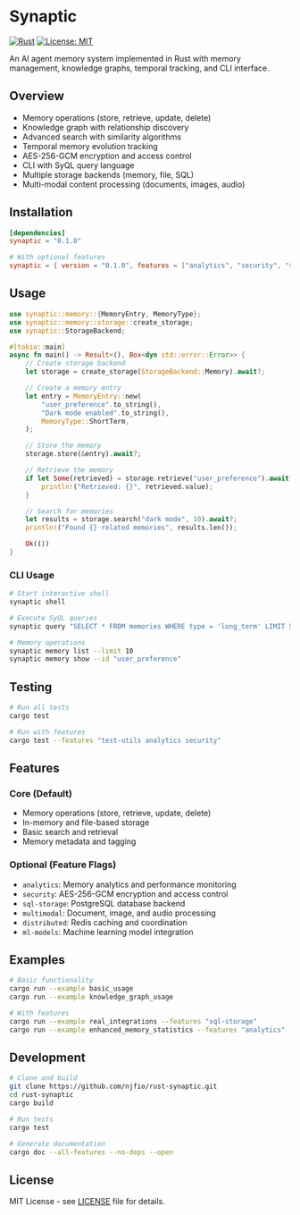 # Synaptic

[![Rust](https://img.shields.io/badge/rust-1.79+-orange.svg)](https://www.rust-lang.org)
[![License: MIT](https://img.shields.io/badge/License-MIT-yellow.svg)](https://opensource.org/licenses/MIT)

An AI agent memory system implemented in Rust with memory management, knowledge graphs, temporal tracking, and CLI interface.

## Overview

- Memory operations (store, retrieve, update, delete)
- Knowledge graph with relationship discovery
- Advanced search with similarity algorithms
- Temporal memory evolution tracking
- AES-256-GCM encryption and access control
- CLI with SyQL query language
- Multiple storage backends (memory, file, SQL)
- Multi-modal content processing (documents, images, audio)

## Installation

```toml
[dependencies]
synaptic = "0.1.0"

# With optional features
synaptic = { version = "0.1.0", features = ["analytics", "security", "sql-storage"] }
```

## Usage

```rust
use synaptic::memory::{MemoryEntry, MemoryType};
use synaptic::memory::storage::create_storage;
use synaptic::StorageBackend;

#[tokio::main]
async fn main() -> Result<(), Box<dyn std::error::Error>> {
    // Create storage backend
    let storage = create_storage(StorageBackend::Memory).await?;

    // Create a memory entry
    let entry = MemoryEntry::new(
        "user_preference".to_string(),
        "Dark mode enabled".to_string(),
        MemoryType::ShortTerm,
    );

    // Store the memory
    storage.store(&entry).await?;

    // Retrieve the memory
    if let Some(retrieved) = storage.retrieve("user_preference").await? {
        println!("Retrieved: {}", retrieved.value);
    }

    // Search for memories
    let results = storage.search("dark mode", 10).await?;
    println!("Found {} related memories", results.len());

    Ok(())
}
```

### CLI Usage

```bash
# Start interactive shell
synaptic shell

# Execute SyQL queries
synaptic query "SELECT * FROM memories WHERE type = 'long_term' LIMIT 5"

# Memory operations
synaptic memory list --limit 10
synaptic memory show --id "user_preference"
```

## Testing

```bash
# Run all tests
cargo test

# Run with features
cargo test --features "test-utils analytics security"
```

## Features

### Core (Default)
- Memory operations (store, retrieve, update, delete)
- In-memory and file-based storage
- Basic search and retrieval
- Memory metadata and tagging

### Optional (Feature Flags)
- `analytics`: Memory analytics and performance monitoring
- `security`: AES-256-GCM encryption and access control
- `sql-storage`: PostgreSQL database backend
- `multimodal`: Document, image, and audio processing
- `distributed`: Redis caching and coordination
- `ml-models`: Machine learning model integration

## Examples

```bash
# Basic functionality
cargo run --example basic_usage
cargo run --example knowledge_graph_usage

# With features
cargo run --example real_integrations --features "sql-storage"
cargo run --example enhanced_memory_statistics --features "analytics"
```

## Development

```bash
# Clone and build
git clone https://github.com/njfio/rust-synaptic.git
cd rust-synaptic
cargo build

# Run tests
cargo test

# Generate documentation
cargo doc --all-features --no-deps --open
```

## License

MIT License - see [LICENSE](LICENSE) file for details.
